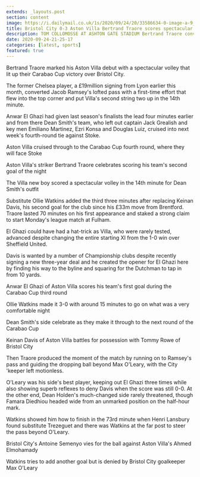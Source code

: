 ```yaml
---
extends: _layouts.post
section: content
image: https://i.dailymail.co.uk/1s/2020/09/24/20/33586634-0-image-a-9_1600976329226.jpg 
title: Bristol City 0-3 Aston Villa Bertrand Traore scores spectacular volley on debut for visitors 
description: TOM COLLOMOSSE AT ASHTON GATE STADIUM Bertrand Traore converted Jacob Ramseys lofted pass with a first-time effort that flew into the top corner and put Villa two up in the 14th minute. 
date: 2020-09-24-21-25-17 
categories: [latest, sports] 
featured: true 
--- 
```

Bertrand Traore marked his Aston Villa debut with a spectacular volley that lit up their Carabao Cup victory over Bristol City.

The former Chelsea player, a £19million signing from Lyon earlier this month, converted Jacob Ramsey's lofted pass with a first-time effort that flew into the top corner and put Villa's second string two up in the 14th minute.

Anwar El Ghazi had given last season's finalists the lead four minutes earlier and from there Dean Smith's team, who left out captain Jack Grealish and key men Emiliano Martinez, Ezri Konsa and Douglas Luiz, cruised into next week's fourth-round tie against Stoke. 

Aston Villa cruised through to the Carabao Cup fourth round, where they will face Stoke 

Aston Villa's striker Bertrand Traore celebrates scoring his team's second goal of the night

The Villa new boy scored a spectacular volley in the 14th minute for Dean Smith's outfit

Substitute Ollie Watkins added the third three minutes after replacing Keinan Davis, his second goal for the club since his £33m move from Brentford. Traore lasted 70 minutes on his first appearance and staked a strong claim to start Monday's league match at Fulham.

El Ghazi could have had a hat-trick as Villa, who were rarely tested, advanced despite changing the entire starting XI from the 1-0 win over Sheffield United. 

Davis is wanted by a number of Championship clubs despite recently signing a new three-year deal and he created the opener for El Ghazi here by finding his way to the byline and squaring for the Dutchman to tap in from 10 yards.

Anwar El Ghazi of Aston Villa scores his team's first goal during the Carabao Cup third round 

Ollie Watkins made it 3-0 with around 15 minutes to go on what was a very comfortable night

Dean Smith's side celebrate as they make it through to the next round of the Carabao Cup

Keinan Davis of Aston Villa battles for possession with Tommy Rowe of Bristol City

Then Traore produced the moment of the match by running on to Ramsey's pass and guiding the dropping ball beyond Max O'Leary, with the City 'keeper left motionless. 

O'Leary was his side's best player, keeping out El Ghazi three times while also showing superb reflexes to deny Davis when the score was still 0-0. At the other end, Dean Holden's much-changed side rarely threatened, though Famara Diedhiou headed wide from an unmarked position on the half-hour mark.

Watkins showed him how to finish in the 73rd minute when Henri Lansbury found substitute Trezeguet and there was Watkins at the far post to steer the pass beyond O'Leary. 

Bristol City's Antoine Semenyo vies for the ball against Aston Villa's Ahmed Elmohamady

Watkins tries to add another goal but is denied by Bristol City goalkeeper Max O'Leary

